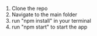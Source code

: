 1. Clone the repo
2. Navigate to the main folder 
3. run "npm install" in your terminal
4. run "npm start" to start the app